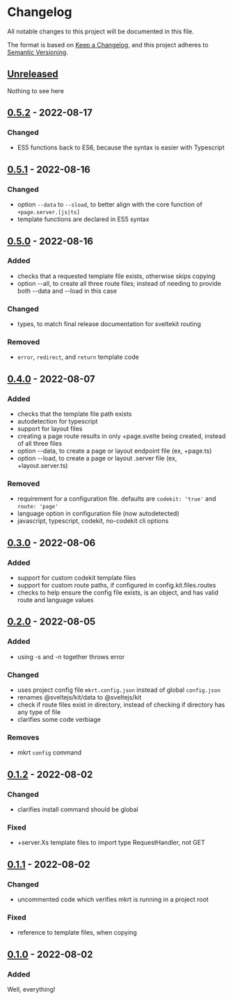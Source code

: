 # Changelog

All notable changes to this project will be documented in this file.

The format is based on [Keep a Changelog](https://keepachangelog.com/en/1.0.0),
and this project adheres to [Semantic Versioning](https://semver.org/spec/v2.0.0).

## [Unreleased]

Nothing to see here

## [0.5.2] - 2022-08-17

### Changed

- ES5 functions back to ES6, because the syntax is easier with Typescript

## [0.5.1] - 2022-08-16

### Changed

- option `--data` to `--sload`, to better align with the core function of `+page.server.[js|ts]`
- template functions are declared in ES5 syntax

## [0.5.0] - 2022-08-16

### Added

- checks that a requested template file exists, otherwise skips copying
- option --all, to create all three route files; instead of needing to provide both --data and --load in this case

### Changed

- types, to match final release documentation for sveltekit routing

### Removed

- `error`, `redirect`, and `return` template code

## [0.4.0] - 2022-08-07

### Added

- checks that the template file path exists
- autodetection for typescript
- support for layout files
- creating a page route results in only +page.svelte being created, instead of all three files
- option --data, to create a page or layout endpoint file (ex, +page.ts)
- option --load, to create a page or layout .server file (ex, +layout.server.ts)

### Removed

- requirement for a configuration file. defaults are `codekit: 'true'` and `route: 'page'`
- language option in configuration file (now autodetected)
- javascript, typescript, codekit, no-codekit cli options

## [0.3.0] - 2022-08-06

### Added

- support for custom codekit template files
- support for custom route paths, if configured in config.kit.files.routes
- checks to help ensure the config file exists, is an object, and has valid route and language values

## [0.2.0] - 2022-08-05

### Added

- using -s and -n together throws error

### Changed

- uses project config file `mkrt.config.json` instead of global `config.json`
- renames @sveltejs/kit/data to @sveltejs/kit
- check if route files exist in directory, instead of checking if directory has any type of file
- clarifies some code verbiage

### Removes

- mkrt `config` command

## [0.1.2] - 2022-08-02

### Changed

- clarifies install command should be global

### Fixed

- +server.Xs template files to import type RequestHandler, not GET

## [0.1.1] - 2022-08-02

### Changed

- uncommented code which verifies mkrt is running in a project root

### Fixed

- reference to template files, when copying

## [0.1.0] - 2022-08-02

### Added

Well, everything!

[unreleased]: https://github.com/j4w8n/mkrt/compare/v0.5.2...HEAD
[0.5.2]: https://github.com/j4w8n/mkrt/compare/v0.5.1...v0.5.2
[0.5.1]: https://github.com/j4w8n/mkrt/compare/v0.5.0...v0.5.1
[0.5.0]: https://github.com/j4w8n/mkrt/compare/v0.4.0...v0.5.0
[0.4.0]: https://github.com/j4w8n/mkrt/compare/v0.3.0...v0.4.0
[0.3.0]: https://github.com/j4w8n/mkrt/compare/v0.2.0...v0.3.0
[0.2.0]: https://github.com/j4w8n/mkrt/compare/v0.1.2...v0.2.0
[0.1.2]: https://github.com/j4w8n/mkrt/compare/v0.1.1...v0.1.2
[0.1.1]: https://github.com/j4w8n/mkrt/compare/v0.1.0...v0.1.1
[0.1.0]: https://github.com/j4w8n/mkrt/releases/tag/v0.1.0